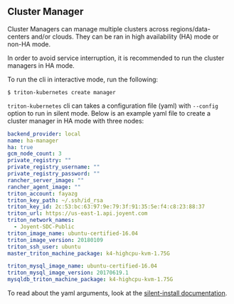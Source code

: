 ## Cluster Manager

Cluster Managers can manage multiple clusters across regions/data-centers and/or clouds.
They can be ran in high availability (HA) mode or non-HA mode.


In order to avoid service interruption, it is recommended to run the cluster managers in HA mode.

To run the cli in interactive mode, run the following:
```
$ triton-kubernetes create manager
```

`triton-kubernetes` cli can takes a configuration file (yaml) with `--config` option to run in silent mode. Below is an example yaml file to create a cluster manager in HA mode with three nodes:

```yaml
backend_provider: local
name: ha-manager
ha: true
gcm_node_count: 3
private_registry: ""
private_registry_username: ""
private_registry_password: ""
rancher_server_image: ""
rancher_agent_image: ""
triton_account: fayazg
triton_key_path: ~/.ssh/id_rsa
triton_key_id: 2c:53:bc:63:97:9e:79:3f:91:35:5e:f4:c8:23:88:37
triton_url: https://us-east-1.api.joyent.com
triton_network_names:
  - Joyent-SDC-Public
triton_image_name: ubuntu-certified-16.04
triton_image_version: 20180109
triton_ssh_user: ubuntu
master_triton_machine_package: k4-highcpu-kvm-1.75G

triton_mysql_image_name: ubuntu-certified-16.04
triton_mysql_image_version: 20170619.1
mysqldb_triton_machine_package: k4-highcpu-kvm-1.75G
```

To read about the yaml arguments, look at the [silent-install documentation](https://github.com/joyent/triton-kubernetes/tree/master/docs/guide/silent-install-yaml.md).